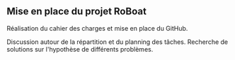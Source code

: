 ## Mise en place du projet RoBoat

Réalisation du cahier des charges et mise en place du GitHub.

Discussion autour de la répartition et du planning des tâches.
Recherche de solutions sur l'hypothèse de différents problèmes.
